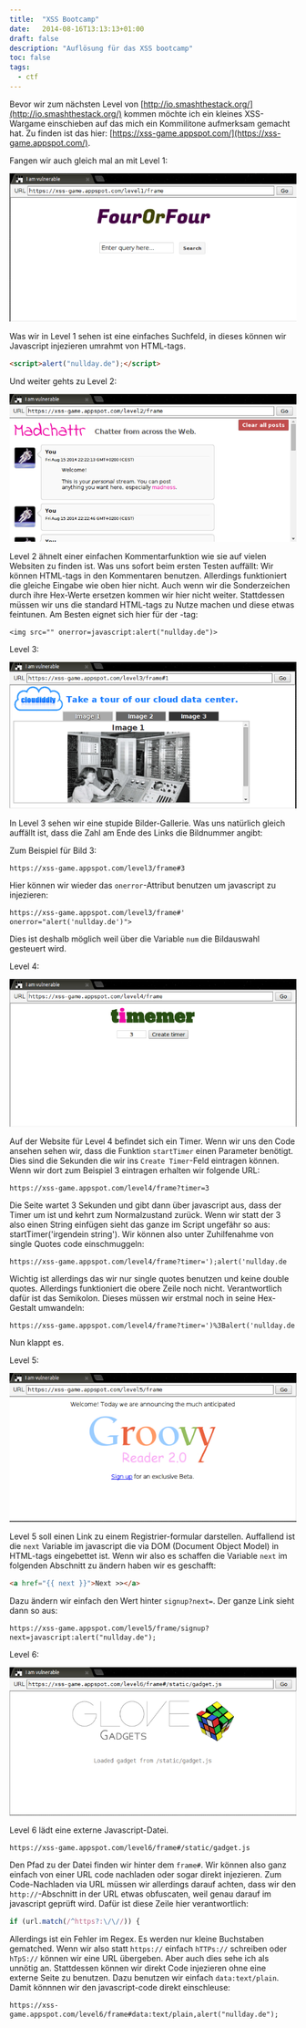 ```yaml
---
title:  "XSS Bootcamp"
date:   2014-08-16T13:13:13+01:00
draft: false
description: "Auflösung für das XSS bootcamp"
toc: false
tags:
  - ctf
---
```


Bevor wir zum nächsten Level von [http://io.smashthestack.org/](http://io.smashthestack.org/) kommen möchte ich ein kleines XSS-Wargame einschieben auf das mich ein Kommilitone aufmerksam gemacht hat. Zu finden ist das hier: [https://xss-game.appspot.com/](https://xss-game.appspot.com/). 

Fangen wir auch gleich mal an mit Level 1:

![XSS-Level](/img/xss-level1.png)

Was wir in Level 1 sehen ist eine einfaches Suchfeld, in dieses können wir Javascript injezieren umrahmt von HTML-tags. 

```html
<script>alert("nullday.de");</script>
```

Und weiter gehts zu Level 2:

![XSS-Level](/img/xss-level2.png)

Level 2 ähnelt einer einfachen Kommentarfunktion wie sie auf vielen Websiten zu finden ist. Was uns sofort beim ersten Testen auffällt: Wir können HTML-tags in den Kommentaren benutzen.
Allerdings funktioniert die gleiche Eingabe wie oben hier nicht. Auch wenn wir die Sonderzeichen durch ihre Hex-Werte ersetzen kommen wir hier nicht weiter. Stattdessen müssen wir uns die standard HTML-tags zu Nutze machen und diese etwas feintunen. Am Besten eignet sich hier für der <img>-tag:

```
<img src="" onerror=javascript:alert("nullday.de")>
```

Level 3:

![XSS-Level](/img/xss-level3.png)

In Level 3 sehen wir eine stupide Bilder-Gallerie. Was uns natürlich gleich auffällt ist, dass die Zahl am Ende des Links die Bildnummer angibt: 

Zum Beispiel für Bild 3:

```
https://xss-game.appspot.com/level3/frame#3
```

Hier können wir wieder das `onerror`-Attribut benutzen um javascript zu injezieren:

```
https://xss-game.appspot.com/level3/frame#' onerror="alert('nullday.de')">
```

Dies ist deshalb möglich weil über die Variable `num` die Bildauswahl gesteuert wird.

Level 4:

![XSS-Level](/img/xss-level4.png)

Auf der Website für Level 4 befindet sich ein Timer. Wenn wir uns den Code ansehen sehen wir, dass die Funktion `startTimer` einen Parameter benötigt. Dies sind die Sekunden die wir ins `Create Timer`-Feld eintragen können. Wenn wir dort zum Beispiel 3 eintragen erhalten wir folgende URL:

```
https://xss-game.appspot.com/level4/frame?timer=3
```

Die Seite wartet 3 Sekunden und gibt dann über javascript aus, dass der Timer um ist und kehrt zum Normalzustand zurück. Wenn wir statt der 3 also einen String einfügen sieht das ganze im Script ungefähr so aus: startTimer('irgendein string'). Wir können also unter Zuhilfenahme von single Quotes code einschmuggeln:

```
https://xss-game.appspot.com/level4/frame?timer=');alert('nullday.de
```

Wichtig ist allerdings das wir nur single quotes benutzen und keine double quotes.
Allerdings funktioniert die obere Zeile noch nicht. Verantwortlich dafür ist das Semikolon. Dieses müssen wir erstmal noch in seine Hex-Gestalt umwandeln:

```
https://xss-game.appspot.com/level4/frame?timer=')%3Balert('nullday.de
```

Nun klappt es.

Level 5:

![XSS-Level](/img/xss-level5.png)

Level 5 soll einen Link zu einem Registrier-formular darstellen. Auffallend ist die `next` Variable im javascript die via DOM (Document Object Model) in HTML-tags eingebettet ist. Wenn wir also es schaffen die Variable `next` im folgenden Abschnitt zu ändern haben wir es geschafft:

```html
<a href="{{ next }}">Next >></a>
```

Dazu ändern wir einfach den Wert hinter `signup?next=`. Der ganze Link sieht dann so aus:

```
https://xss-game.appspot.com/level5/frame/signup?next=javascript:alert("nullday.de");
```

Level 6:

![XSS-Level](/img/xss-level6.png)

Level 6 lädt eine externe Javascript-Datei. 

```
https://xss-game.appspot.com/level6/frame#/static/gadget.js
```

Den Pfad zu der Datei finden wir hinter dem `frame#`. Wir können also ganz einfach von einer URL code nachladen oder sogar direkt injezieren. Zum Code-Nachladen via URL müssen wir allerdings darauf achten, dass wir den `http://`-Abschnitt in der URL etwas obfuscaten, weil genau darauf im javascript geprüft wird. Dafür ist diese Zeile hier verantwortlich:

```javascript
if (url.match(/^https?:\/\//)) {
```

Allerdings ist ein Fehler im Regex. Es werden nur kleine Buchstaben gematched. Wenn wir also statt `https://` einfach `hTTPs://` schreiben oder `hTpS://` können wir eine URL übergeben.
Aber auch dies sehe ich als unnötig an. Stattdessen können wir direkt Code injezieren ohne eine externe Seite zu benutzen. Dazu benutzen wir einfach `data:text/plain`. Damit könnnen wir den javascript-code direkt einschleuse:

```
https://xss-game.appspot.com/level6/frame#data:text/plain,alert("nullday.de");
```

